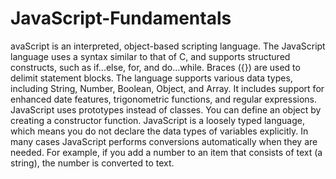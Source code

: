 # JavaScript-Fundamentals
avaScript is an interpreted, object-based scripting language. The JavaScript language uses a syntax similar to that of C, and supports structured constructs, such as if...else, for, and do...while. Braces ({}) are used to delimit statement blocks. The language supports various data types, including String, Number, Boolean, Object, and Array. It includes support for enhanced date features, trigonometric functions, and regular expressions. JavaScript uses prototypes instead of classes. You can define an object by creating a constructor function. JavaScript is a loosely typed language, which means you do not declare the data types of variables explicitly. In many cases JavaScript performs conversions automatically when they are needed. For example, if you add a number to an item that consists of text (a string), the number is converted to text.
